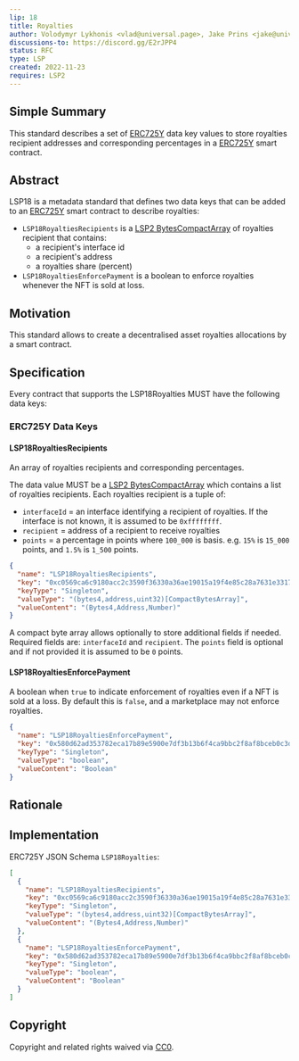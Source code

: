 ```yaml
---
lip: 18
title: Royalties
author: Volodymyr Lykhonis <vlad@universal.page>, Jake Prins <jake@universal.page>
discussions-to: https://discord.gg/E2rJPP4
status: RFC
type: LSP
created: 2022-11-23
requires: LSP2
---
```


## Simple Summary

This standard describes a set of [ERC725Y](https://github.com/ethereum/EIPs/blob/master/EIPS/eip-725.md) data key values to store royalties recipient addresses and corresponding percentages in a [ERC725Y](https://github.com/ethereum/EIPs/blob/master/EIPS/eip-725.md) smart contract.

## Abstract

LSP18 is a metadata standard that defines two data keys that can be added to an [ERC725Y](https://github.com/ethereum/EIPs/blob/master/EIPS/eip-725.md) smart contract to describe royalties:

- `LSP18RoyaltiesRecipients` is a [LSP2 BytesCompactArray](./LSP-2-ERC725YJSONSchema.md#bytescompactbytesarray) of royalties recipient that contains:
  - a recipient's interface id
  - a recipient's address
  - a royalties share (percent)
- `LSP18RoyaltiesEnforcePayment` is a boolean to enforce royalties whenever the NFT is sold at loss.

## Motivation

This standard allows to create a decentralised asset royalties allocations by a smart contract.

## Specification

Every contract that supports the LSP18Royalties MUST have the following data keys:

### ERC725Y Data Keys

#### LSP18RoyaltiesRecipients

An array of royalties recipients and corresponding percentages.

The data value MUST be a [LSP2 BytesCompactArray](./LSP-2-ERC725YJSONSchema.md#bytescompactbytesarray) which contains a list of royalties recipients. Each royalties recipient is a tuple of:

- `interfaceId` = an interface identifying a recipient of royalties. If the interface is not known, it is assumed to be `0xffffffff`.
- `recipient` = address of a recipient to receive royalties
- `points` = a percentage in points where `100_000` is basis. e.g. `15%` is `15_000` points, and `1.5%` is `1_500` points.

```json
{
  "name": "LSP18RoyaltiesRecipients",
  "key": "0xc0569ca6c9180acc2c3590f36330a36ae19015a19f4e85c28a7631e3317e6b9d",
  "keyType": "Singleton",
  "valueType": "(bytes4,address,uint32)[CompactBytesArray]",
  "valueContent": "(Bytes4,Address,Number)"
}
```

A compact byte array allows optionally to store additional fields if needed. Required fields are: `interfaceId` and `recipient`. The `points` field is optional and if not provided it is assumed to be `0` points.

#### LSP18RoyaltiesEnforcePayment

A boolean when `true` to indicate enforcement of royalties even if a NFT is sold at a loss. By default this is `false`, and a marketplace may not enforce royalties.

```json
{
  "name": "LSP18RoyaltiesEnforcePayment",
  "key": "0x580d62ad353782eca17b89e5900e7df3b13b6f4ca9bbc2f8af8bceb0c3d1ecc6",
  "keyType": "Singleton",
  "valueType": "boolean",
  "valueContent": "Boolean"
}
```

## Rationale

## Implementation

ERC725Y JSON Schema `LSP18Royalties`:

```json
[
  {
    "name": "LSP18RoyaltiesRecipients",
    "key": "0xc0569ca6c9180acc2c3590f36330a36ae19015a19f4e85c28a7631e3317e6b9d",
    "keyType": "Singleton",
    "valueType": "(bytes4,address,uint32)[CompactBytesArray]",
    "valueContent": "(Bytes4,Address,Number)"
  },
  {
    "name": "LSP18RoyaltiesEnforcePayment",
    "key": "0x580d62ad353782eca17b89e5900e7df3b13b6f4ca9bbc2f8af8bceb0c3d1ecc6",
    "keyType": "Singleton",
    "valueType": "boolean",
    "valueContent": "Boolean"
  }
]
```

## Copyright

Copyright and related rights waived via [CC0](https://creativecommons.org/publicdomain/zero/1.0/).
